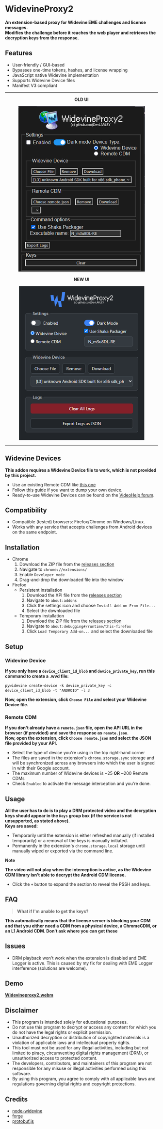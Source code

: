 # WidevineProxy2
An extension-based proxy for Widevine EME challenges and license messages. \
Modifies the challenge before it reaches the web player and retrieves the decryption keys from the response.

## Features
+ User-friendly / GUI-based
+ Bypasses one-time tokens, hashes, and license wrapping
+ JavaScript native Widevine implementation
+ Supports Widevine Device files
+ Manifest V3 compliant

---
<div align="center">
  <style>
    p {
      font-weight: bold;
    }
  </style>
  <p>OLD UI </p>
  <img src="imgs/old.png" alt="Old">
</div>


<div align="center">
  <style>
    p {
      font-weight: bold;
    }
  </style>
  <p>NEW UI </p>
  <img src="imgs/new.png" alt="New">
</div>

---

## Widevine Devices
This addon requires a Widevine Device file to work, which is not provided by this project.
+ Use an existing Remote CDM like [this one](https://github.com/user-attachments/files/19639399/remote.json)
+ Follow [this](https://forum.videohelp.com/threads/408031) guide if you want to dump your own device.
+ Ready-to-use Widevine Devices can be found on the [VideoHelp forum](https://forum.videohelp.com/forums/48).

## Compatibility
+ Compatible (tested) browsers: Firefox/Chrome on Windows/Linux.
+ Works with any service that accepts challenges from Android devices on the same endpoint.

## Installation
+ Chrome
  1. Download the ZIP file from the [releases section](https://github.com/DevLARLEY/WidevineProxy2/releases)
  2. Navigate to `chrome://extensions/`
  3. Enable `Developer mode`
  4. Drag-and-drop the downloaded file into the window
+ Firefox
  + Persistent installation
    1. Download the XPI file from the [releases section](https://github.com/DevLARLEY/WidevineProxy2/releases)
    2. Navigate to `about:addons`
    3. Click the settings icon and choose `Install Add-on From File...`
    4. Select the downloaded file
  + Temporary installation
    1. Download the ZIP file from the [releases section](https://github.com/DevLARLEY/WidevineProxy2/releases)
    2. Navigate to `about:debugging#/runtime/this-firefox`
    3. Click `Load Temporary Add-on...` and select the downloaded file

## Setup
### Widevine Device
If you only have a `device_client_id_blob` and `device_private_key`, run this command to create a .wvd file:
```
pywidevine create-device -k device_private_key -c device_client_id_blob -t "ANDROID" -l 3
```
Now, open the extension, click `Choose File` and select your Widevine Device file.

### Remote CDM
If you don't already have a `remote.json` file, open the API URL in the browser (if provided) and save the response as `remote.json`. \
Now, open the extension, click `Choose remote.json` and select the JSON file provided by your API.


+ Select the type of device you're using in the top right-hand corner
+ The files are saved in the extension's `chrome.storage.sync` storage and will be synchronized across any browsers into which the user is signed in with their Google account.
+ The maximum number of Widevine devices is ~25 **OR** ~200 Remote CDMs
+ Check `Enabled` to activate the message interception and you're done.

## Usage
All the user has to do is to play a DRM protected video and the decryption keys should appear in the `Keys` group box (if the service is not unsupported, as stated above). \
Keys are saved:
+ Temporarily until the extension is either refreshed manually (if installed temporarily) or a removal of the keys is manually initiated.
+ Permanently in the extension's `chrome.storage.local` storage until manually wiped or exported via the command line.
> [!NOTE]  
> The video will not play when the interception is active, as the Widevine CDM library isn't able to decrypt the Android CDM license.

+ Click the `+` button to expand the section to reveal the PSSH and keys.

## FAQ
> What if I'm unable to get the keys?

This automatically means that the license server is blocking your CDM and that you either need a CDM from a physical device, a ChromeCDM, or an L1 Android CDM. Don't ask where you can get these

## Issues
+ DRM playback won't work when the extension is disabled and EME Logger is active. This is caused by my fix for dealing with EME Logger interference (solutions are welcome).

## Demo
[Widevineproxy2.webm](https://github.com/user-attachments/assets/8f51cee3-50e2-4aa4-b244-afa2d0b2987e)

## Disclaimer
+ This program is intended solely for educational purposes.
+ Do not use this program to decrypt or access any content for which you do not have the legal rights or explicit permission.
+ Unauthorized decryption or distribution of copyrighted materials is a violation of applicable laws and intellectual property rights.
+ This tool must not be used for any illegal activities, including but not limited to piracy, circumventing digital rights management (DRM), or unauthorized access to protected content.
+ The developers, contributors, and maintainers of this program are not responsible for any misuse or illegal activities performed using this software.
+ By using this program, you agree to comply with all applicable laws and regulations governing digital rights and copyright protections.

## Credits
+ [node-widevine](https://github.com/Frooastside/node-widevine)
+ [forge](https://github.com/digitalbazaar/forge)
+ [protobuf.js](https://github.com/protobufjs/protobuf.js)
